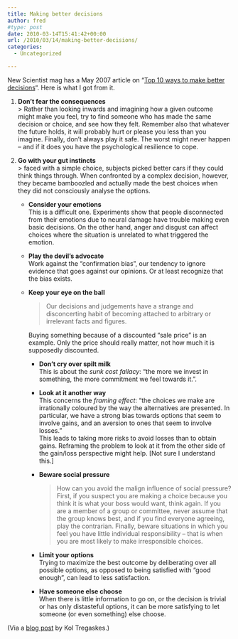```yaml
---
title: Making better decisions
author: fred
#type: post
date: 2010-03-14T15:41:42+00:00
url: /2010/03/14/making-better-decisions/
categories:
  - Uncategorized

---
```

New Scientist mag has a May 2007 article on &#8220;[Top 10 ways to make better decisions][1]&#8220;. Here is what I got from it.

  1. **Don&#8217;t fear the consequences**  
    > Rather than looking inwards and imagining how a given outcome might make you feel, try to find someone who has made the same decision or choice, and see how they felt. Remember also that whatever the future holds, it will probably hurt or please you less than you imagine. Finally, don&#8217;t always play it safe. The worst might never happen &#8211; and if it does you have the psychological resilience to cope.

  2. **Go with your gut instincts**  
    > faced with a simple choice, subjects picked better cars if they could think things through. When confronted by a complex decision, however, they became bamboozled and actually made the best choices when they did not consciously analyse the options.
    
      * **Consider your emotions**  
        This is a difficult one. Experiments show that people disconnected from their emotions due to neural damage have trouble making even basic decisions. On the other hand, anger and disgust can affect choices where the situation is unrelated to what triggered the emotion.
      * **Play the devil&#8217;s advocate**  
        Work against the &#8220;confirmation bias&#8221;, our tendency to ignore evidence that goes against our opinions. Or at least recognize that the bias exists.
      * **Keep your eye on the ball**  
        > Our decisions and judgements have a strange and disconcerting habit of becoming attached to arbitrary or irrelevant facts and figures.
        
        Buying something because of a discounted &#8220;sale price&#8221; is an example. Only the price should really matter, not how much it is supposedly discounted.</li> 
        
          * **Don&#8217;t cry over spilt milk**  
            This is about the _sunk cost fallacy_: &#8220;the more we invest in something, the more commitment we feel towards it.&#8221;. 
          * **Look at it another way**  
            This concerns the _framing effect_: &#8220;the choices we make are irrationally coloured by the way the alternatives are presented. In particular, we have a strong bias towards options that seem to involve gains, and an aversion to ones that seem to involve losses.&#8221;  
            This leads to taking more risks to avoid losses than to obtain gains. Reframing the problem to look at it from the other side of the gain/loss perspective might help. [Not sure I understand this.]
          * **Beware social pressure**  
            > How can you avoid the malign influence of social pressure? First, if you suspect you are making a choice because you think it is what your boss would want, think again. If you are a member of a group or committee, never assume that the group knows best, and if you find everyone agreeing, play the contrarian. Finally, beware situations in which you feel you have little individual responsibility &#8211; that is when you are most likely to make irresponsible choices.
        
          * **Limit your options**  
            Trying to maximize the best outcome by deliberating over all possible options, as opposed to being satisfied with &#8220;good enough&#8221;, can lead to less satisfaction.
          * **Have someone else choose**  
            When there is little information to go on, or the decision is trivial or has only distasteful options, it can be more satisfying to let someone (or even something) else choose.</ol> 
        
        (Via a [blog post][2] by Kol Tregaskes.)

 [1]: http://www.newscientist.com/article/mg19426021.100-top-10-ways-to-make-better-decisions.html?full=true
 [2]: http://allwordyandjunk.blogspot.com/2010/03/interesting-article-from-new-scientist.html